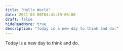 ```yaml
---
title: "Hello World"
date: 2021-03-06T04:41:19-06:00
draft: false
hideReadMore: true
description: "Today is a new day to think and do."
---
```


Today is a new day to think and do.
